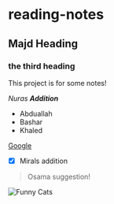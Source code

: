 # reading-notes

## Majd Heading

### the third heading
This project is for some notes!

_Nuras **Addition**_

* Abduallah
* Bashar
* Khaled 

[Google](https://www.google.com/)


- [x] Mirals addition

> Osama suggestion!


![Funny Cats](https://i.pinimg.com/originals/25/40/de/2540de1db897bbbc4972d348447f0bb8.jpg)
